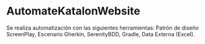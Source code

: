 # AutomateKatalonWebsite
Se realiza automatización con las siguientes herramientas:
Patrón de diseño ScreenPlay, 
Escenario Gherkin, 
SerenityBDD, 
Gradle, 
Data Externa (Excel).

